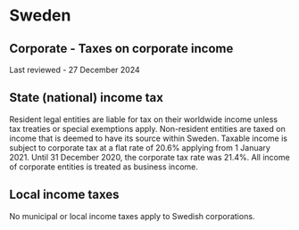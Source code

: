 # Sweden
## Corporate - Taxes on corporate income
Last reviewed - 27 December 2024
## State (national) income tax
Resident legal entities are liable for tax on their worldwide income unless tax treaties or special exemptions apply. Non-resident entities are taxed on income that is deemed to have its source within Sweden.
Taxable income is subject to corporate tax at a flat rate of 20.6% applying from 1 January 2021. Until 31 December 2020, the corporate tax rate was 21.4%.
All income of corporate entities is treated as business income.
## Local income taxes
No municipal or local income taxes apply to Swedish corporations.
